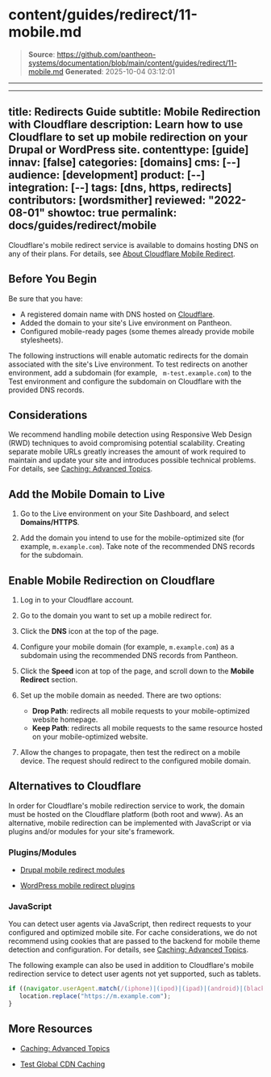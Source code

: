# content/guides/redirect/11-mobile.md

> **Source**: https://github.com/pantheon-systems/documentation/blob/main/content/guides/redirect/11-mobile.md
> **Generated**: 2025-10-04 03:12:01

---

---
title: Redirects Guide
subtitle: Mobile Redirection with Cloudflare
description: Learn how to use Cloudflare to set up mobile redirection on your Drupal or WordPress site.
contenttype: [guide]
innav: [false]
categories: [domains]
cms: [--]
audience: [development]
product: [--]
integration: [--]
tags: [dns, https, redirects]
contributors: [wordsmither]
reviewed: "2022-08-01"
showtoc: true
permalink: docs/guides/redirect/mobile
---


Cloudflare's mobile redirect service is available to domains hosting DNS on any of their plans. For details, see [About Cloudflare Mobile Redirect](https://support.cloudflare.com/hc/en-us/articles/200168336-About-Cloudflare-Mobile-Redirect).

## Before You Begin

Be sure that you have:

- A registered domain name with DNS hosted on [Cloudflare](https://www.cloudflare.com/a/sign-up).
- Added the domain to your site's Live environment on Pantheon.
- Configured mobile-ready pages (some themes already provide mobile stylesheets).

<Alert title="Note" type="info">

The following instructions will enable automatic redirects for the domain associated with the site's Live environment. To test redirects on another environment, add a subdomain (for example, ` m-test.example.com`) to the Test environment and configure the subdomain on Cloudflare with the provided DNS records.

</Alert>

## Considerations

We recommend handling mobile detection using Responsive Web Design (RWD) techniques to avoid compromising potential scalability. Creating separate mobile URLs greatly increases the amount of work required to maintain and update your site and introduces possible technical problems. For details, see [Caching: Advanced Topics](/caching-advanced-topics/#device-detection).

## Add the Mobile Domain to Live

1. Go to the Live environment on your Site Dashboard, and select **Domains/HTTPS**.

1. Add the domain you intend to use for the mobile-optimized site (for example, `m.example.com`). Take note of the recommended DNS records for the subdomain.

## Enable Mobile Redirection on Cloudflare
1. Log in to your Cloudflare account.

1. Go to the domain you want to set up a mobile redirect for.

1. Click the **DNS** icon at the top of the page.

1. Configure your mobile domain (for example, `m.example.com`) as a subdomain using the recommended DNS records from Pantheon.

1. Click the **Speed** icon at top of the page, and scroll down to the **Mobile Redirect** section.

1. Set up the mobile domain as needed. There are two options:
	- **Drop Path**: redirects all mobile requests to your mobile-optimized website homepage.
	- **Keep Path**: redirects all mobile requests to the same resource hosted on your mobile-optimized website.

1. Allow the changes to propagate, then test the redirect on a mobile device. The request should redirect to the configured mobile domain.

## Alternatives to Cloudflare

In order for Cloudflare's mobile redirection service to work, the domain must be hosted on the Cloudflare platform (both root and www). As an alternative, mobile redirection can be implemented with JavaScript or via plugins and/or modules for your site's framework.

### Plugins/Modules

- [Drupal mobile redirect modules](https://www.drupal.org/project/project_module?f%5B0%5D=&f%5B1%5D=&f%5B2%5D=&f%5B3%5D=&f%5B4%5D=sm_field_project_type%3Afull&text=mobile+redirect&solrsort=iss_project_release_usage+desc&op=Search)

- [WordPress mobile redirect plugins](https://wordpress.org/plugins/tags/mobile-redirect)


### JavaScript

You can detect user agents via JavaScript, then redirect requests to your configured and optimized mobile site. For cache considerations, we do not recommend using cookies that are passed to the backend for mobile theme detection and configuration. For details, see [Caching: Advanced Topics](/caching-advanced-topics/#device-detection).

The following example can also be used in addition to Cloudflare's mobile redirection service to detect user agents not yet supported, such as tablets.

```javascript
if ((navigator.userAgent.match(/(iphone)|(ipod)|(ipad)|(android)|(blackberry)|(windows phone)|(symbian)/i))){
   location.replace("https://m.example.com");
}
```

## More Resources

- [Caching: Advanced Topics](/caching-advanced-topics/#device-detection)

- [Test Global CDN Caching](/guides/global-cdn/test-global-cdn-caching)